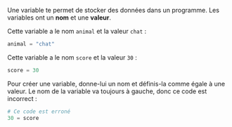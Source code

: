 Une variable te permet de stocker des données dans un programme. Les variables ont un **nom** et une **valeur**.

Cette variable a le nom `animal` et la valeur `chat` :

```python
animal = "chat"
```

Cette variable a le nom `score` et la valeur `30` :

```python
score = 30
```

Pour créer une variable, donne-lui un nom et définis-la comme égale à une valeur. Le nom de la variable va toujours à gauche, donc ce code est incorrect :

```python
# Ce code est erroné
30 = score      
```
